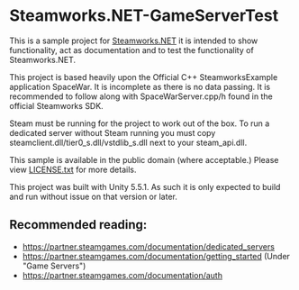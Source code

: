 Steamworks.NET-GameServerTest
=======

This is a sample project for [Steamworks.NET](//github.com/rlabrecque/Steamworks.NET) it is intended to show functionality, act as documentation and to test the functionality of Steamworks.NET.

This project is based heavily upon the Official C++ SteamworksExample application SpaceWar. It is incomplete as there is no data passing.
It is recommended to follow along with SpaceWarServer.cpp/h found in the official Steamworks SDK.

Steam must be running for the project to work out of the box. To run a dedicated server without Steam running you must copy steamclient.dll/tier0_s.dll/vstdlib_s.dll next to your steam_api.dll.

This sample is available in the public domain (where acceptable.) Please view [LICENSE.txt](LICENSE.txt) for more details.

This project was built with Unity 5.5.1. As such it is only expected to build and run without issue on that version or later.

## Recommended reading:

* https://partner.steamgames.com/documentation/dedicated_servers
* https://partner.steamgames.com/documentation/getting_started (Under "Game Servers")
* https://partner.steamgames.com/documentation/auth